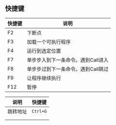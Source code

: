 ##  快捷键

| 快捷键 | 说明                               |
| ------ | ---------------------------------- |
| F2     | 下断点                             |
| F3     | 加载一个可执行程序                 |
| F4     | 运行到选定位置                     |
| F7     | 单步步入到下一条命令。遇到Call进入 |
| F8     | 单步步过到下一条命令。遇到Call跳过 |
| F9     | 让程序继续执行                     |
| F12    | 暂停                               |

| 说明     | 快捷键   |
| -------- | -------- |
| 跳转地址 | `Ctrl+G` |
|          |          |
|          |          |

